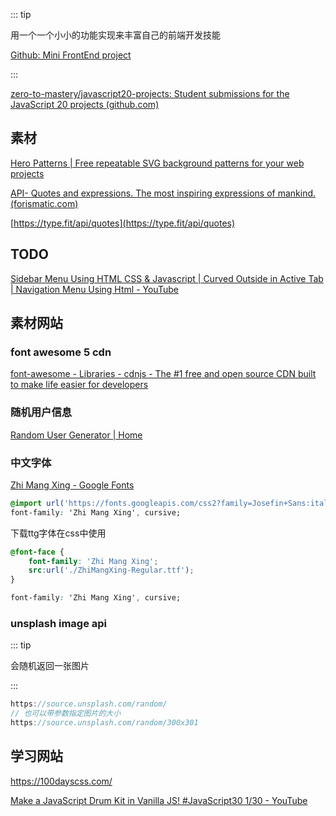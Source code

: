 ::: tip

用一个一个小小的功能实现来丰富自己的前端开发技能

[Github: Mini FrontEnd project](https://github.com/Q10Viking/Mini-FrontEnd-project)

:::



[zero-to-mastery/javascript20-projects: Student submissions for the JavaScript 20 projects (github.com)](https://github.com/zero-to-mastery/javascript20-projects)



## 素材

[Hero Patterns | Free repeatable SVG background patterns for your web projects](https://heropatterns.com/)

[API- Quotes and expressions. The most inspiring expressions of mankind. (forismatic.com)](https://forismatic.com/en/api/)

[https://type.fit/api/quotes](https://type.fit/api/quotes)



## TODO

[Sidebar Menu Using HTML CSS & Javascript | Curved Outside in Active Tab | Navigation Menu Using Html - YouTube](https://www.youtube.com/watch?v=cb167kkWxEQ)





## 素材网站

### font awesome 5 cdn

[font-awesome - Libraries - cdnjs - The #1 free and open source CDN built to make life easier for developers](https://cdnjs.com/libraries/font-awesome)



### 随机用户信息

[Random User Generator | Home](https://randomuser.me/)



### 中文字体

[Zhi Mang Xing - Google Fonts](https://fonts.google.com/specimen/Zhi+Mang+Xing?subset=chinese-simplified)

```css
@import url('https://fonts.googleapis.com/css2?family=Josefin+Sans:ital,wght@1,600&family=Meow+Script&family=Zhi+Mang+Xing&display=swap');
font-family: 'Zhi Mang Xing', cursive;
```

下载ttg字体在css中使用

```css
@font-face { 
    font-family: 'Zhi Mang Xing'; 
    src:url('./ZhiMangXing-Regular.ttf');
} 

font-family: 'Zhi Mang Xing', cursive;
```



### unsplash image api

::: tip

会随机返回一张图片

::: 

```js
https://source.unsplash.com/random/
// 也可以带参数指定图片的大小
https://source.unsplash.com/random/300x301
```





## 学习网站



https://100dayscss.com/

[Make a JavaScript Drum Kit in Vanilla JS! #JavaScript30 1/30 - YouTube](https://www.youtube.com/watch?v=VuN8qwZoego&list=PLu8EoSxDXHP6CGK4YVJhL_VWetA865GOH)
